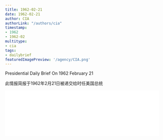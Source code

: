 ```yaml
---
title: 1962-02-21
date: 1962-02-21
author: CIA 
authorLink: "/authors/cia"
timestamp: 
- 1962
- 1962-02
multitype: 
- cia
tags: 
- dailybrief
featuredImagePreview: '/agency/CIA.png'
---
```



Presidential Daily Brief On 1962 February 21

此情报简报于1962年2月21日被递交给时任美国总统

<!--more-->





<div id="over" style="width:100%; overflow:hidden"> <iframe id="sFrame" name="sFrame" frameborder="no" border="0"  allowfullscreen marginwidth="0" scrolling="no" src = " /CIA/1962-02-21.html "  style = " position:absulute; width: 806px; top: 300;" > </iframe> </div>